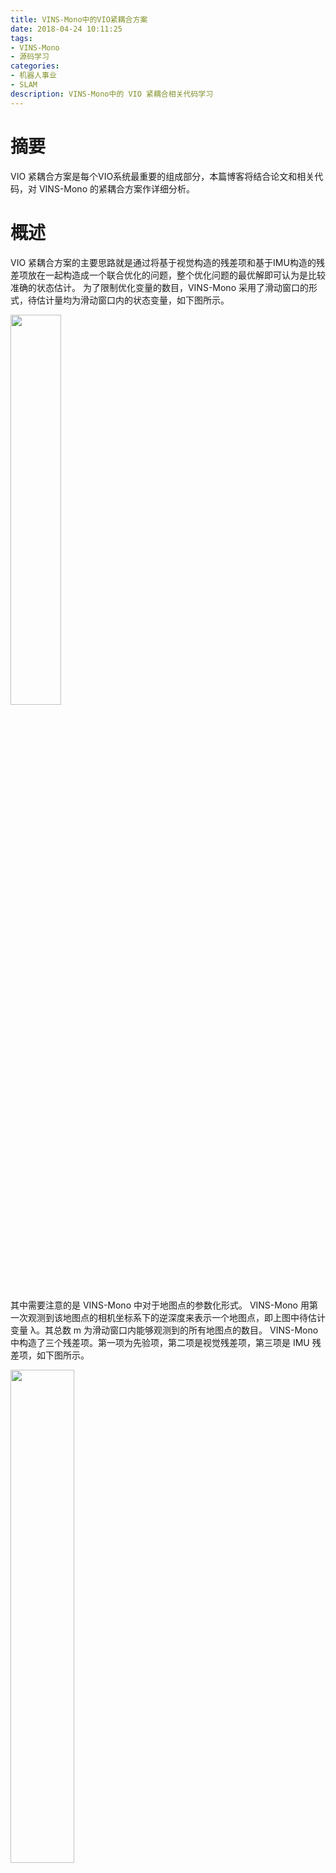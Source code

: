 ```yaml
---
title: VINS-Mono中的VIO紧耦合方案
date: 2018-04-24 10:11:25
tags:
- VINS-Mono
- 源码学习
categories:
- 机器人事业
- SLAM
description: VINS-Mono中的 VIO 紧耦合相关代码学习
---
```

<!-- more -->

# 摘要
VIO 紧耦合方案是每个VIO系统最重要的组成部分，本篇博客将结合论文和相关代码，对 VINS-Mono 的紧耦合方案作详细分析。

# 概述
VIO 紧耦合方案的主要思路就是通过将基于视觉构造的残差项和基于IMU构造的残差项放在一起构造成一个联合优化的问题，整个优化问题的最优解即可认为是比较准确的状态估计。
为了限制优化变量的数目，VINS-Mono 采用了滑动窗口的形式，待估计量均为滑动窗口内的状态变量，如下图所示。

<img src="1.png" width="40%" height="40%">

其中需要注意的是 VINS-Mono 中对于地图点的参数化形式。 VINS-Mono 用第一次观测到该地图点的相机坐标系下的逆深度来表示一个地图点，即上图中待估计变量 λ。其总数 m 为滑动窗口内能够观测到的所有地图点的数目。
VINS-Mono 中构造了三个残差项。第一项为先验项，第二项是视觉残差项，第三项是 IMU 残差项，如下图所示。

<img src="2.png" width="45%" height="45%">

残差项的构造和求解都在函数 `void Estimator::optimization()` 中。
滑动窗口内所有待优化变量都保存在一个数组中，如下所示。VINS-Mono 在整个运行过程中的最终目的，就是要通过构造残差项，优化得到准确的状态估计量。

```c
class Estimator{
    Vector3d Ps[(WINDOW_SIZE + 1)]; //平移
    Vector3d Vs[(WINDOW_SIZE + 1)]; //速度
    Matrix3d Rs[(WINDOW_SIZE + 1)]; //旋转
    Vector3d Bas[(WINDOW_SIZE + 1)]; //加速度偏差
    Vector3d Bgs[(WINDOW_SIZE + 1)]; //陀螺仪偏差
}
```
接下来我们来着重分析下这三个残差项是怎么构造的。



# IMU 残差项
首先来看 IMU 的残差项，如下图所示。

<img src="3.png" width="50%" height="50%">

IMU预计分的具体细节和公式推导就不展开讲了，主要可以参考文献[1]和文献[2]。我们直接给出IMU预积分的处理流程。对于每个IMU数据，需要处理三件事情。**第一**，更新当前的预积分量。**第二**，更新IMU残差的协防差矩阵。第三，更新IMU残差对于bias的雅克比矩阵。明确了这三件事情之后，我们再来看看 VINS-Mono 是怎么做这三件事情的。

VINS-Mono 中处理 IMU 数据的入口是`void Estimator::processIMU(double dt, const Vector3d &linear_acceleration, const Vector3d &angular_velocity)`。在`void Estimator::processIMU(...)`函数中，有个很关键的函数调用就是`pre_integrations[frame_count]->push_back(dt, linear_acceleration, angular_velocity)`。在这个函数中，VINS-Mono把上面提到的三件重要的事情全部都做了。滑动窗口内所有预积分的信息保存在`IntegrationBase *pre_integrations[(WINDOW_SIZE + 1)]`。

```c
class IntegrationBase{
    Eigen::Vector3d delta_p; //平移预积分
    Eigen::Quaterniond delta_q; //旋转预积分
    Eigen::Vector3d delta_v; //速度预积分
    Eigen::Matrix<double, 15, 15> jacobian, covariance; //雅可比矩阵和协方差矩阵
}
```

首先是更新预积分量。
需要注意的是，VINS-Mono 在代码中采用了中值积分的方式，与论文中的欧拉积分不同。
更新预积分的公式为：

<img src="4.jpg" width="80%" height="80%">

其次是更新协方差矩阵和雅可比矩阵。
在误差传播的过程中有这样一种性质，如果能找到状态量的递推公式 $\delta z\_{k+1} = F \delta z\_k + G n\_k$
则有协方差 $P\_{ik+1}$ 和 IMU 残差对于bias的雅可比矩阵 $J\_{ik+1}^{b}$ 的递推更新公式：
$$
P\_{ik+1} = F\_{k}P\_{ik}F\_{k}^T + G\_{k}P\_nG\_{k}^T 
\\\
J\_{ik+1}^{b} = F\_{k}J\_{ik}^{b}
$$

其中 $P$ 表示协方差，$J$ 表示IMU预积分残差对于bias的雅可比矩阵。
在 VINS-Mono 中采用了中值积分的方式计算预积分，递推公式如下：
<img src="5.jpg" width="70%" height="70%">
<img src="6.jpg" width="70%" height="70%">


>之前一直纠结于 $F$ 和 $G$ 的形式为什么在 VINS-Mono 中和 Foster 的预积分论文中的形式不一样。Foster 的预积分论文中给出了 $F$ 和 $G$ 的完整推导过程。但是 VINS-Mono 直接给出了 $F$ 和 $G$ 的具体形式，并没有给出推导过程。从直观的角度来看，当误差通过 $\delta z\_{k+1} = F \delta z\_k + G n\_k$ 进行传播时，$z\_k$ 和 $n\_k$ 的变化是通过雅可比矩阵来传播的，因此 $F$ 是当前时刻的状态量 $z\_{k+1}$ 对上一时刻状态量 $z\_k$ 的雅可比矩阵，$G$ 是当前时刻的状态量 $z\_{k+1}$ 对上一时刻误差项 $n\_k$ 的雅可比矩阵。参考知乎上的一个答案，这部分的推导应该可以从参考文献[2]中找到。待进一步学习。

VINS-Mono 关于 IMU 误差项的定义在 `imu_factor.h` 中。这里在提一下 Ceres 对于残差的计算，如下

```c
Eigen::Matrix<double, 15, 15> sqrt_info = Eigen::LLT<Eigen::Matrix<double, 15, 15>>(pre_integration->covariance.inverse()).matrixL().transpose();
residual = sqrt_info * residual;
```

为了保证 IMU 和 视觉參差项在尺度上保持一致，一般会采用与量纲无关的马氏距离，即 $e^TP^{-1}e$ ，但这明显与 VINS-Mono 代码中不一致。这是因为ceres只接受最小二乘优化, 也就是 $e^Te$ 。为了将欧式距离转换为马氏距离，首先得把 $P^{-1}$ 做LLT分解，即 $P^{-1}=LL^T$ , 因此有 $e^TP^{-1}e = e^TLL^Te = (L^Te)^T(L^Te)$ , 令 $e′=L^Te$ 作为新的优化误差, 这样就能用ceres求解了。`Eigen::LLT<Eigen::Matrix<double, 15, 15>>(pre_integration->covariance.inverse()).matrixL().transpose()`这一行代码其实就是代表将$P^{−1}$作LLT分解，然后取$L^T$。

# 视觉残差项
视觉的残差项在 SLAM 系统中都大同小异，但在 VINS-Mono 中要注意两点。**第一**是 VINS-Mono 中对于地图点的参数化形式，即**逆深度**的形式。**第二**是残差的计算。残差的计算给出了两种形式，第一种是在归一化平面上的重投影误差，这种误差更常见，也更好理解。第二种是把归一化平面上的重投影误差投影到Unit sphere的误差。论文中给出的是第二种，而代码中两种误差都保留了，并用宏`UNIT_SPHERE_ERROR`进行控制。误差计算公式是写成这样的：
<img src="7.png" width="50%" height="50%">

代码是写成这样的：
```c
    //i时刻相机坐标系下的map point的逆深度
    double inv_dep_i = parameters[3][0];
    //i时刻相机坐标系下的map point坐标
    Eigen::Vector3d pts_camera_i = pts_i / inv_dep_i;
    //i时刻IMU坐标系下的map point坐标
    Eigen::Vector3d pts_imu_i = qic * pts_camera_i + tic;
    //世界坐标系下的map point坐标
    Eigen::Vector3d pts_w = Qi * pts_imu_i + Pi;
    //在j时刻imu坐标系下的map point坐标
    Eigen::Vector3d pts_imu_j = Qj.inverse() * (pts_w - Pj);
    //在j时刻相机坐标系下的map point坐标
    Eigen::Vector3d pts_camera_j = qic.inverse() * (pts_imu_j - tic);
    Eigen::Map<Eigen::Vector2d> residual(residuals);
#ifdef UNIT_SPHERE_ERROR 
    residual =  tangent_base * (pts_camera_j.normalized() - pts_j.normalized());
#else
    double dep_j = pts_camera_j.z();
    residual = (pts_camera_j / dep_j).head<2>() - pts_j.head<2>();
#endif

```
把归一化平面上的重投影误差投影到Unit sphere上的好处就是可以支持所有类型的相机。对于成像在平面上的相机，直接计算投影在x轴和y轴坐标的差是没有问题的，但是如果是成像在曲面上的相机，直接计算投影在x轴和y轴坐标的差往往是不够准确的，所以要转换到Unit sphere。这部分的实际效果还有待进一步验证。

在最新版本的 VINS-Mono 中，还添加了对 imu-camera 时间戳不完全同步和 Rolling shutter 相机的支持。主要的思路就是通过前端光流计算得到每个角点在归一化的速度，根据 imu-camera时间戳的时间同步误差和Rolling shutter相机做一次rolling的时间，对角点的归一化坐标进行调整。
这部分代码在`projection_td_factor.h`文件中。其实这里面最关键的代码就两行。
```c
pts_i_td = pts_i - (td - td_i + TR / ROW * row_i) * velocity_i;
pts_j_td = pts_j - (td - td_j + TR / ROW * row_j) * velocity_j;
```
其中`pts_i`是角点在归一化平面的坐标，`td`表示imu-camera时间戳的时间同步误差，是待优化项。`TR`表示Rolling shutter相机做一次rolling的时间。因为在处理imu数据的时候，已经减过一次时间同步误差，因此修正后的时间误差是`td - td_i`。其次`row_i`是角点图像坐标的纵坐标，`ROW`图像坐标纵坐标的最大值，因此`TR / ROW * row_i`就是相机 rolling 到这一行时所用的时间。`velocity_i`是该角点在归一化平面的运动速度。所以最后得到的`pts_i_td`是处理时间同步误差和Rolling shutter时间后，角点在归一化平面的坐标。

# 先验残差项
先验残差项是所有残差项里面最复杂的一部分，但是又是不可或缺的。我们先从宏观的角度来分析这个先验残差项到底在干什么。
之前我们提到，为了限制优化变量的数目，VINS-Mono 采用了滑动窗口的形式，待估计量均为滑动窗口内的状态变量。当有新的图像帧加入到滑动窗口中，需要去除滑动窗口内一个旧的图像帧以及相关的状态量，以保证滑动窗口内的状态量数目保持稳定。VINS-Mono根据当前帧是否为关键帧，会执行两种不同的滑动窗口的策略。滑窗策略留到下一章节再讨论，但不管执行哪种滑窗策略，都会从滑动窗口中删除某个图像帧，而这个图像帧通过 **IMU 预积分**和观测到某些**地图点**，会与滑动窗口内的某些其他图像帧之间产生约束关系，如果直接把该图像帧从滑动窗口内删除，会白白丢失这些约束关系，从而降低滑动窗口内状态量的优化结果。那么怎么才能即丢掉某个图像帧，只优化滑动窗口内的状态量，又保留这个丢掉的图像帧与滑动窗口内图像帧状态量之间的约束关系呢？这个时候就要派出神器—**边缘化** (Marginalization) 。先验残差项就是通过边缘化得到的。这部分的知识主要参考了贺一家大神的博客[4][5]。关于构造边缘化残差项的数学知识很多，这里我简单引用一下边缘化的结论。假设需要边缘化的变量为 $x\_m$，也就是对应上面提到的滑窗过程中要被丢掉的图像帧的状态量。需要求解的变量为$x\_b$，即对应滑动窗口内所有的状态量。如果不丢弃$x\_m$，在求解残差 $\min\limits\_{x}e=f(x)$ 的最小值时，用高斯牛顿方法将构造 $H \delta x = b$，然后用 $\delta x$ 去更新 $x$ ，得到一个更准确的状态估计。然而现在要丢弃 $x\_m$，只估计 $x\_b$。 因此可以把 $H \delta x = b$ 写成另外一种形式
$$
\begin{bmatrix} H\_{mm} & H\_{bm}^T \\\ H\_{bm} & H\_{bb} \end{bmatrix} \begin{bmatrix} x\_{m} \\\ x\_{b} \end{bmatrix} = \begin{bmatrix} b\_{m} \\\ b\_{b} \end{bmatrix}
$$
通过高斯消元可以变成如下形式：
$$
\begin{bmatrix} H\_{mm} & H\_{bm}^T \\\ 0 & H\_{bb}-H\_{bm}^TH\_{mm}^{-1}H\_{bm} \end{bmatrix} \begin{bmatrix} x\_{m} \\\ x\_{b} \end{bmatrix} = \begin{bmatrix} b\_{m} \\\ b\_{b}-b\_{m}H\_{mm}^{-1}H\_{bm} \end{bmatrix}
$$

也就是说通过构造 $(H\_{bb}-H\_{bm}^TH\_{mm}^{-1}H\_{bm}) \delta x\_b = b\_{b}-b\_{m}H\_{mm}^{-1}H\_{bm}$ 的方式求解 $\delta x\_b$，然后更新$x\_b$ ，完全可以达到即丢弃 $x\_m$，又保留其与 $x\_b$ 之间的约束关系。
先验残差项将被构造成 $ e\_{priori} = \dfrac{1}{2}\left \|  \hat{x\_b} - x\_b \right \|^2 $。因此 $\min\limits\_{x}e=f(x)$ 就可以等价于 $\min\limits\_{x\_b} e = e\_{priori} + f(x\_b)$。优化变量从 $x$ 变成了 $x\_b$。
接下来再着重分析一下 $H$ 矩阵。在高斯牛顿法中，$H$ 是用 雅可比矩阵 $J$ 来近似的，即 $H=J^TJ$，那么当对 $H$ 进行分解得到 $H\_{mm} ,H\_{bm},H\_{bb}$ 对应到 $J$ 上是什么东西？其实 $J$ 本身可以拆解为两个部分，第一部分是残差对于 $x\_m$ 的雅可比矩阵，用 $J\_m$表示，第二部分是残差对于 $x\_b$ 的雅可比矩阵，用$J\_b$表示。则有 $H\_{mm}= J\_m^TJ\_m, H\_{bm}= J\_b^TJ\_m, H\_{bb}= J\_b^TJ\_b$。
理论部分大致是这样的原理，但对应到 VINS-Mono 的源码中，这将是一个非常复杂的过程。
但总体上先验残差项的构造可以分为以下几个步骤：
1.把上一次先验项中的残差项传递给当前先验项，并从中去除需要丢弃的状态量
2.添加与当前需要丢弃的状态量相关的约束项
3.通过函数`void MarginalizationInfo::preMarginalize()`得到每个残差项对应的参数块，雅可比矩阵，残差值。
4.通过函数`void MarginalizationInfo::marginalize()`将步骤3中得到的雅可比矩阵和残差值进行组合，得到整个先验项的参数块，雅可比矩阵和残差值。

通过以上四步先验项就算构造完成了，在对滑动窗口内的状态量进行优化时，把它与 IMU 残差项和视觉残差项放在一起优化，从而得到不丢失历史信息的最新状态估计的结果。


# 滑窗策略
根据当前帧是否为关键帧，VINS-Mono 中将会采用两种不同的策略。这两种策略可以用下图解释：

<img src="8.png" width="60%" height="60%">

如果当前帧**是关键帧**，则丢弃滑动窗口内最老的图像帧，同时对与该图像帧关联的约束项进行边缘化处理。这里需要注意的是，如果该关键帧是观察到某个地图点的第一帧，则需要把该地图点的深度转移到后面的图像帧中去。
如果当前帧**不是关键帧**，则丢弃当前帧的前一帧。因为判定当前帧不是关键帧的条件就是当前帧与前一帧视差很小，也就是说当前帧和前一帧很相似，这种情况下直接丢弃前一帧，然后用当前帧代替前一帧。为什么这里可以不对前一帧进行边缘化，而是直接丢弃，原因就是当前帧和前一帧很相似，因此当前帧与地图点之间的约束和前一帧与地图点之间的约束是很接近的，直接丢弃并不会造成整个约束关系丢失信息。这里需要注意的是，要把当前帧和前一帧之间的 IMU 预积分转换为当前帧和前二帧之间的 IMU 预积分。

# 参考文献
[1] On-Manifold Preintegration for Real-Time Visual-Inertial Odometry
[2] Quaternion kinematics for the error-state Kalman filter
[3] https://www.zhihu.com/question/64381223
[4] https://blog.csdn.net/heyijia0327/article/details/53707261
[5] https://blog.csdn.net/heyijia0327/article/details/52822104














